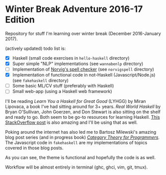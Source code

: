 # Winter Break Adventure 2016-17 Edition

Repository for stuff I'm learning over winter break (December 2016-January
2017).

(actively updated) todo list is:
 - [x] Haskell (small code exercises in `hello-haskell` directory)
 - [x] Super simple "NLP" implementations (see `wannabenlp` directory)
 - [ ] Implementation of [Norvig's spell checker](http://norvig.com/spell-correct.html)
       (see `norvigspell` directory)
 - [x] Implementation of functional code in not-Haskell (Javascript/Node.js)
       (see `fakehaskell` directory)
 - [ ] Some basic ML/CV stuff (preferably with Haskell)
 - [ ] Small web-app (using a Haskell web framework)

I'll be reading *Learn You a Haskell for Great Good* (LYHGG) by Miran
Lipovaca, a book I've had sitting around for 3+ years. *Real World Haskell* 
by Bryan O'Sullivan, John Goerzen, and Don Stewart is also sitting on the
shelf and ready to go. Both seem to be go-to resources for learning Haskell.
[This StackOverflow post](https://stackoverflow.com/questions/1012573/getting-started-with-haskell)
is also amazing and I'll be using that as well.

Poking around the internet has also led me to Bartosz Milewski's amazing
blog post series (and in progress book) *[Category Theory for Programmers](https://bartoszmilewski.com/2014/10/28/category-theory-for-programmers-the-preface/)*.
The Javascript code in `fakehaskell` are my implementations of topics covered
in those blog posts.

As you can see, the theme is functional and hopefully the code is as well.

Workflow will be almost entirely in terminal (ghc, ghci, vim, git, tmux).
